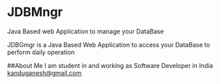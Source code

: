 # JDBMngr
Java Based web Application to manage your DataBase

JDBGmgr is a Java Based Web Application to access your DataBase to perform daily operation


##About Me
I am student in and working as Software Developer in India<br/>
[kanduganesh@gmail.com](mailto:kanduganesh@gmail.com)
